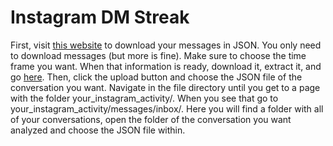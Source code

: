 # Instagram DM Streak
First, visit [this website](https://deciphertools.com/blog/how-to-export-instagram-data) to download your messages in JSON. You only need to download messages (but more is fine). Make sure to choose the time frame you want. When that information is ready, download it, extract it, and go [here](/stats_viewer.html). Then, click the upload button and choose the JSON file of the conversation you want. Navigate in the file directory until you get to a page with the folder your_instagram_activity/. When you see that go to your_instagram_activity/messages/inbox/. Here you will find a folder with all of your conversations, open the folder of the conversation you want analyzed and choose the JSON file within.

